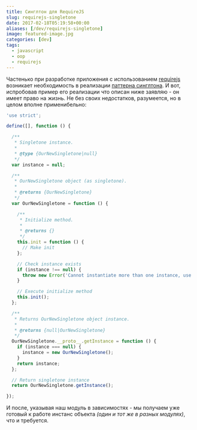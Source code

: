 ```yaml
---
title: Синглтон для RequireJS
slug: requirejs-singletone
date: 2017-02-18T05:19:58+00:00
aliases: [/dev/requirejs-singletone]
image: featured-image.jpg
categories: [dev]
tags:
  - javascript
  - oop
  - requirejs
---
```


Частенько при разработке приложения с использованием [requirejs](http://requirejs.org/) возникает необходимость в реализации [паттерна синглтона](https://ru.wikipedia.org/wiki/%D0%9E%D0%B4%D0%B8%D0%BD%D0%BE%D1%87%D0%BA%D0%B0_(%D1%88%D0%B0%D0%B1%D0%BB%D0%BE%D0%BD_%D0%BF%D1%80%D0%BE%D0%B5%D0%BA%D1%82%D0%B8%D1%80%D0%BE%D0%B2%D0%B0%D0%BD%D0%B8%D1%8F)). И вот, испробовав пример его реализации что описан ниже заявляю - он имеет право на жизнь. Не без своих недостатков, разумеется, но в целом вполне применибельно:

<!--more-->

```javascript
'use strict';

define([], function () {

  /**
   * Singletone instance.
   *
   * @type {OurNewSingletone|null}
   */
  var instance = null;

  /**
   * OurNewSingletone object (as singletone).
   *
   * @returns {OurNewSingletone}
   */
  var OurNewSingletone = function () {

    /**
     * Initialize method.
     *
     * @returns {}
     */
    this.init = function () {
      // Make init
    };

    // Check instance exists
    if (instance !== null) {
      throw new Error('Cannot instantiate more than one instance, use .getInstance()');
    }

    // Execute initialize method
    this.init();
  };

  /**
   * Returns OurNewSingletone object instance.
   *
   * @returns {null|OurNewSingletone}
   */
  OurNewSingletone.__proto__.getInstance = function () {
    if (instance === null) {
      instance = new OurNewSingletone();
    }
    return instance;
  };

  // Return singletone instance
  return OurNewSingletone.getInstance();

});
```

И после, указывая наш модуль в зависимостях - мы получаем уже готовый к работе инстанс объекта _(один и тот же в разных модулях)_, что и требуется.
